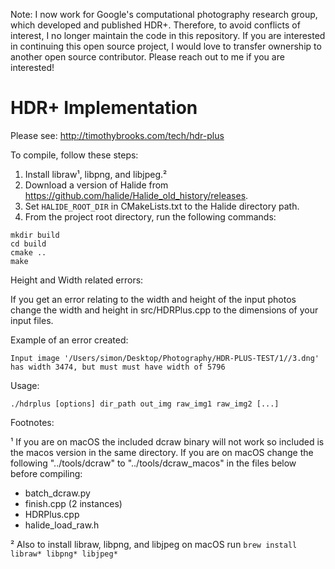 Note: I now work for Google's computational photography research group, which developed and published HDR+. Therefore, to avoid conflicts of interest, I no longer maintain the code in this repository. If you are interested in continuing this open source project, I would love to transfer ownership to another open source contributor. Please reach out to me if you are interested!

# HDR+ Implementation
Please see: http://timothybrooks.com/tech/hdr-plus

To compile, follow these steps:
1. Install libraw¹, libpng, and libjpeg.²
2. Download a version of Halide from https://github.com/halide/Halide_old_history/releases.
3. Set `HALIDE_ROOT_DIR` in CMakeLists.txt to the Halide directory path.
4. From the project root directory, run the following commands:
```
mkdir build
cd build
cmake ..
make
```

Height and Width related errors:

If you get an error relating to the width and height of the input photos change the width and height in src/HDRPlus.cpp to the dimensions of your input files.

  Example of an error created:
  ```
  Input image '/Users/simon/Desktop/Photography/HDR-PLUS-TEST/1//3.dng' has width 3474, but must must have width of 5796
  ```

Usage:
```
./hdrplus [options] dir_path out_img raw_img1 raw_img2 [...]
```

Footnotes:

¹ If you are on macOS the included dcraw binary will not work so included is the macos version in the same directory. If you are on macOS change the following "../tools/dcraw" to "../tools/dcraw_macos" in the files below before compiling:
  - batch_dcraw.py
  - finish.cpp (2 instances)
  - HDRPlus.cpp
  - halide_load_raw.h
  
² Also to install libraw, libpng, and libjpeg on macOS run ```brew install libraw* libpng* libjpeg*```
